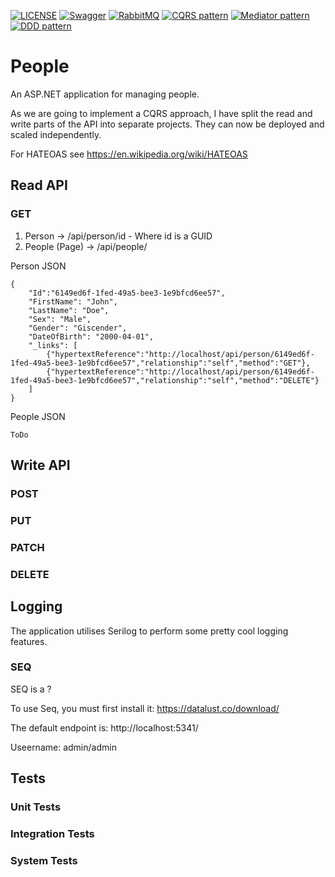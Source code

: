 [![LICENSE](https://img.shields.io/badge/license-MIT-lightgrey.svg)](https://raw.githubusercontent.com/dpedwards/dotnet-core-blockchain-advanced/master/LICENSE)
[![Swagger](https://img.shields.io/badge/Swagger-lightgreen.svg)](https://swagger.io/)
[![RabbitMQ](https://img.shields.io/badge/RabbitMQ-orange.svg)](https://www.rabbitmq.com/download.html)
[![CQRS pattern](https://img.shields.io/badge/CQRS-pattern-blue.svg)](https://docs.microsoft.com/en-us/azure/architecture/patterns/cqrs)
[![Mediator pattern](https://img.shields.io/badge/Mediator-pattern-blue.svg)](https://en.wikipedia.org/wiki/Mediator_pattern)
[![DDD pattern](https://img.shields.io/badge/DDD-pattern-blue.svg)](https://docs.microsoft.com/en-us/dotnet/architecture/microservices/microservice-ddd-cqrs-patterns/)

# People

An ASP.NET application for managing people.

As we are going to implement a CQRS approach, I have split the read and write parts of the API into separate projects. They can now be deployed and scaled independently. 

For HATEOAS see https://en.wikipedia.org/wiki/HATEOAS

## Read API

### GET

1. Person -> /api/person/id - Where id is a GUID
2. People (Page) -> /api/people/

Person JSON

```
{
    "Id":"6149ed6f-1fed-49a5-bee3-1e9bfcd6ee57",
    "FirstName": "John",
    "LastName": "Doe",
    "Sex": "Male",
    "Gender": "Giscender",
    "DateOfBirth": "2000-04-01",
    "_links": [
        {"hypertextReference":"http://localhost/api/person/6149ed6f-1fed-49a5-bee3-1e9bfcd6ee57","relationship":"self","method":"GET"},
        {"hypertextReference":"http://localhost/api/person/6149ed6f-1fed-49a5-bee3-1e9bfcd6ee57","relationship":"self","method":"DELETE"}
    ]
}
```

People JSON

```
ToDo
```

## Write API

### POST
### PUT
### PATCH
### DELETE

## Logging

The application utilises Serilog to perform some pretty cool logging features.

### SEQ

SEQ is a ?

To use Seq, you must first install it: https://datalust.co/download/

The default endpoint is: http://localhost:5341/

Useername: admin/admin

## Tests

### Unit Tests

### Integration Tests

### System Tests


